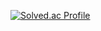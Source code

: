 [![Solved.ac Profile](http://mazassumnida.wtf/api/v2/generate_badge?boj=pyliasec)](https://solved.ac/pyliasec/)
